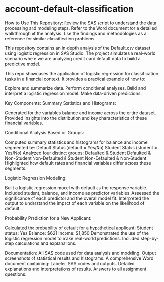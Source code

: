 # account-default-classification

How to Use This Repository:
Review the SAS script to understand the data processing and modeling steps.
Refer to the Word document for a detailed walkthrough of the analysis.
Use the findings and methodologies as a reference for similar classification problems.

This repository contains an in-depth analysis of the Default.csv dataset using logistic regression in SAS Studio. The project simulates a real-world scenario where we are analyzing credit card default data to build a predictive model.

This repo showcases the application of logistic regression for classification tasks in a financial context. It provides a practical example of how to:

Explore and summarize data.
Perform conditional analyses.
Build and interpret a logistic regression model.
Make data-driven predictions.

Key Components:
Summary Statistics and Histograms:

Generated for the variables balance and income across the entire dataset.
Provided insights into the distribution and key characteristics of these financial variables.

Conditional Analysis Based on Groups:

Computed summary statistics and histograms for balance and income segmented by:
Default Status (default = Yes/No)
Student Status (student = Yes/No)
Analyzed four distinct groups:
Defaulted & Student
Defaulted & Non-Student
Non-Defaulted & Student
Non-Defaulted & Non-Student
Highlighted how default rates and financial variables differ across these segments.

Logistic Regression Modeling:

Built a logistic regression model with default as the response variable.
Included student, balance, and income as predictor variables.
Assessed the significance of each predictor and the overall model fit.
Interpreted the output to understand the impact of each variable on the likelihood of default.

Probability Prediction for a New Applicant:

Calculated the probability of default for a hypothetical applicant:
Student status: Yes
Balance: $621
Income: $1,850
Demonstrated the use of the logistic regression model to make real-world predictions.
Included step-by-step calculations and explanations.

Documentation:
All SAS code used for data analysis and modeling.
Output screenshots of statistical results and histograms.
A comprehensive Word document containing:
Labeled SAS codes and outputs.
Detailed explanations and interpretations of results.
Answers to all assignment questions.
